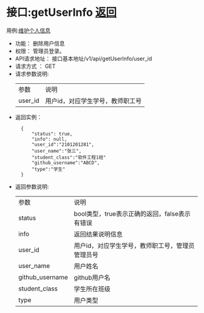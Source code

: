# 接口:getUserInfo [返回][1]

用例:[维护个人信息][2]

<ul>
<li>功能： 删除用户信息</li>
<li>权限： 管理员登录。</li>
<li>API请求地址： 接口基本地址/v1/api/getUserInfo/user_id</li>
<li>请求方式 ：  GET</li>

<li>请求参数说明:</li>
    <table>
        <tr>
            <td>参数</td>   
            <td>说明</td>
        </tr>
        <tr>
            <td>user_id</td>
            <td>用户id，对应学生学号，教师职工号</td>
        </tr>
    </table>

<li>返回实例：</li>

```
  {         
      "status": true,
      "info": null,
      "user_id":"2101201281",    
      "user_name":"张三",
      "student_class":"软件工程1班"
      "github_username":"ABCD",
      "type":"学生"            
  }
```

<li>返回参数说明:</li>
    <table>
        <tr>
            <td>参数</td>   
            <td>说明</td>
        </tr>
        <tr>
            <td>status</td>
            <td>bool类型，true表示正确的返回，false表示有错误</td>
        </tr>
        <tr>
            <td>info</td>
            <td>返回结果说明信息</td>
        </tr>
        <tr>
            <td>user_id</td>
            <td>用户id，对应学生学号，教师职工号，管理员管理员号</td>
        </tr>
        <tr>
            <td>user_name</td>
            <td>用户姓名</td>
        </tr>
        <tr>
            <td>github_username</td>
            <td>github用户名</td>
        </tr>
        <tr>
            <td>student_class</td>
            <td>学生所在班级</td>
        </tr>
        <tr>
            <td>type</td>
            <td>用户类型</td>
        </tr>
    </table>
</ul>

[1]: https://github.com/mzy1997/is_analysis/blob/master/test6/README.md    "返回" 
[2]: https://github.com/mzy1997/is_analysis/blob/master/test6/用例/维护个人信息.md    "维护个人信息"

